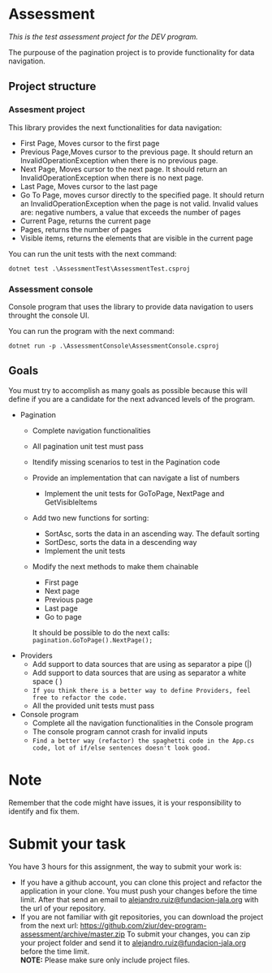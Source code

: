 # Assessment
*This is the test assessment project for the DEV program.*

The purpouse of the pagination project is to provide functionality for data navigation.
## Project structure
### Assesment project
This library provides the next functionalities for data navigation:
 * First Page, Moves cursor to the first page 
 * Previous Page,Moves cursor to the previous page. It should return an InvalidOperationException when there is no previous page.     
 * Next Page,  Moves cursor to the next page. It should return an InvalidOperationException when there is no next page.
 * Last Page, Moves cursor to the last page
 * Go To Page, moves cursor directly to the specified page. It should return an InvalidOperationException when the page is not valid. Invalid values are: negative numbers, a value that exceeds the number of pages
 * Current Page, returns the current page
 * Pages, returns the number of pages
 * Visible items, returns the elements that are visible in the current page

You can run the unit tests with the next command:

`dotnet test .\AssessmentTest\AssessmentTest.csproj`

### Assessment console
Console program that uses the library to provide data navigation to users throught the console UI.

You can run the program with the next command:

`dotnet run -p .\AssessmentConsole\AssessmentConsole.csproj`

## Goals
You must try to accomplish as many goals as possible because this will define if you are a candidate for the next advanced levels of the program.

 * Pagination 
    * Complete navigation functionalities
    * All pagination unit test must pass
    * Itendify missing scenarios to test in the Pagination code
    * Provide an implementation that can navigate a list of numbers
      * Implement the unit tests for GoToPage, NextPage and GetVisibleItems
    * Add two new functions for sorting:
      * SortAsc, sorts the data in an ascending way. The default sorting
      * SortDesc, sorts the data in a descending way 
      * Implement the unit tests
    * Modify the next methods to make them chainable
      * First page
      * Next page
      * Previous page
      * Last page
      * Go to page
      
      It should be possible to do the next calls:
      `pagination.GoToPage().NextPage();`
 * Providers   
    * Add support to data sources that are using as separator a pipe (|)
    * Add support to data sources that are using as separator a white space ( )
    * `If you think there is a better way to define Providers, feel free to refactor the code.`
    * All the provided unit tests must pass
  * Console program
    * Complete all the navigation functionalities in the Console program
    * The console program cannot crash for invalid inputs
    * `Find a better way (refactor) the spaghetti code in the App.cs code, lot of if/else sentences doesn't look good.`

# Note
Remember that the code might have issues, it is your responsibility to identify and fix them.

# Submit your task
You have 3 hours for this assignment, the way to submit your work is:
 * If you have a github account, you can clone this project and refactor the application in your clone. You must push your changes before the time limit.
 After that send an email to alejandro.ruiz@fundacion-jala.org with the url of your repository.
 * If you are not familiar with git repositories, you can download the project from the next url:
 https://github.com/ziur/dev-program-assessment/archive/master.zip
 To submit your changes, you can zip your project folder and send it to alejandro.ruiz@fundacion-jala.org before the time limit.  
 **NOTE:** Please make sure only include project files. 
 